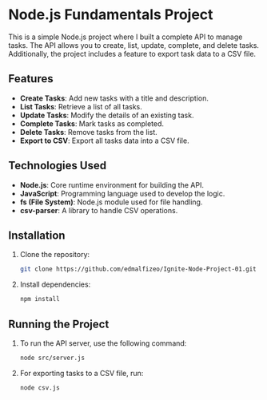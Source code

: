 # Node.js Fundamentals Project

This is a simple Node.js project where I built a complete API to manage tasks. The API allows you to create, list, update, complete, and delete tasks. Additionally, the project includes a feature to export task data to a CSV file.

## Features

- **Create Tasks**: Add new tasks with a title and description.
- **List Tasks**: Retrieve a list of all tasks.
- **Update Tasks**: Modify the details of an existing task.
- **Complete Tasks**: Mark tasks as completed.
- **Delete Tasks**: Remove tasks from the list.
- **Export to CSV**: Export all tasks data into a CSV file.

## Technologies Used

- **Node.js**: Core runtime environment for building the API.
- **JavaScript**: Programming language used to develop the logic.
- **fs (File System)**: Node.js module used for file handling.
- **csv-parser**: A library to handle CSV operations.

## Installation

1. Clone the repository:
   ```bash
   git clone https://github.com/edmalfizeo/Ignite-Node-Project-01.git

2. Install dependencies:
   ```bash
   npm install

## Running the Project

1. To run the API server, use the following command:
    ```bash
    node src/server.js

2. For exporting tasks to a CSV file, run:
     ```bash
     node csv.js
